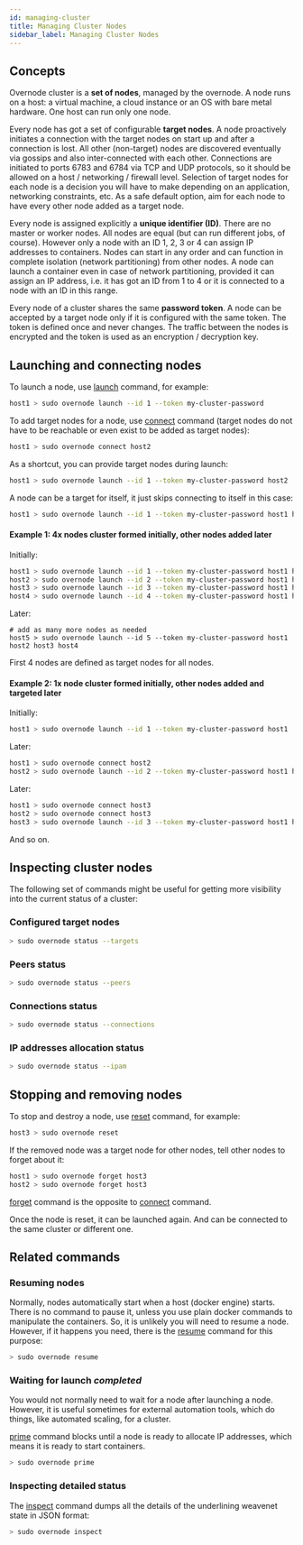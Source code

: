 ```yaml
---
id: managing-cluster
title: Managing Cluster Nodes
sidebar_label: Managing Cluster Nodes
---
```


## Concepts

Overnode cluster is a **set of nodes**, managed by the overnode. A node runs on a host: a virtual machine, a cloud instance or an OS with bare metal hardware. One host can run only one node.

Every node has got a set of configurable **target nodes**. A node proactively initiates a connection with the target nodes on start up and after a connection is lost. All other (non-target) nodes are discovered eventually via gossips and also inter-connected with each other. Connections are initiated to ports 6783 and 6784 via TCP and UDP protocols, so it should be allowed on a host / networking / firewall level. Selection of target nodes for each node is a decision you will have to make depending on an application, networking constraints, etc. As a safe default option, aim for each node to have every other node added as a target node.

Every node is assigned explicitly a **unique identifier (ID)**. There are no master or worker nodes. All nodes are equal (but can run different jobs, of course). However only a node with an ID 1, 2, 3 or 4 can assign IP addresses to containers. Nodes can start in any order and can function in complete isolation (network partitioning) from other nodes. A node can launch a container even in case of network partitioning, provided it can assign an IP address, i.e. it has got an ID from 1 to 4 or it is connected to a node with an ID in this range.

Every node of a cluster shares the same **password token**. A node can be accepted by a target node only if it is configured with the same token. The token is defined once and never changes. The traffic between the nodes is encrypted and the token is used as an encryption / decryption key.

## Launching and connecting nodes

To launch a node, use [launch](cli-reference/launch) command, for example:

```bash
host1 > sudo overnode launch --id 1 --token my-cluster-password
```

To add target nodes for a node, use [connect](cli-reference/connect) command (target nodes do not have to be reachable or even exist to be added as target nodes):

```bash
host1 > sudo overnode connect host2
```

As a shortcut, you can provide target nodes during launch:

```bash
host1 > sudo overnode launch --id 1 --token my-cluster-password host2
```

A node can be a target for itself, it just skips connecting to itself in this case:

```bash
host1 > sudo overnode launch --id 1 --token my-cluster-password host1 host2
```

#### Example 1: 4x nodes cluster formed initially, other nodes added later

Initially:

```bash
host1 > sudo overnode launch --id 1 --token my-cluster-password host1 host2 host3 host4
host2 > sudo overnode launch --id 2 --token my-cluster-password host1 host2 host3 host4
host3 > sudo overnode launch --id 3 --token my-cluster-password host1 host2 host3 host4
host4 > sudo overnode launch --id 4 --token my-cluster-password host1 host2 host3 host4
```

Later:

```
# add as many more nodes as needed
host5 > sudo overnode launch --id 5 --token my-cluster-password host1 host2 host3 host4
```

First 4 nodes are defined as target nodes for all nodes.

#### Example 2: 1x node cluster formed initially, other nodes added and targeted later

Initially:

```bash
host1 > sudo overnode launch --id 1 --token my-cluster-password host1
```

Later:

```bash
host1 > sudo overnode connect host2
host2 > sudo overnode launch --id 2 --token my-cluster-password host1 host2
```

Later:

```bash
host1 > sudo overnode connect host3
host2 > sudo overnode connect host3
host3 > sudo overnode launch --id 3 --token my-cluster-password host1 host2 host3
```

And so on.

## Inspecting cluster nodes

The following set of commands might be useful for getting more visibility into the current status of a cluster:

### Configured target nodes

```bash
> sudo overnode status --targets
```

### Peers status

```bash
> sudo overnode status --peers
```

### Connections status

```bash
> sudo overnode status --connections
```

### IP addresses allocation status

```bash
> sudo overnode status --ipam
```

## Stopping and removing nodes

To stop and destroy a node, use [reset](cli-reference/reset) command, for example:

```bash
host3 > sudo overnode reset
```

If the removed node was a target node for other nodes, tell other nodes to forget about it:

```bash
host1 > sudo overnode forget host3
host2 > sudo overnode forget host3
```

[forget](cli-reference/forget) command is the opposite to [connect](cli-reference/connect) command.

Once the node is reset, it can be launched again. And can be connected to the same cluster or different one.

## Related commands

### Resuming nodes

Normally, nodes automatically start when a host (docker engine) starts. There is no command to pause it, unless you use plain docker commands to manipulate the containers. So, it is unlikely you will need to resume a node. However, if it happens you need, there is the [resume](cli-reference/resume) command for this purpose:

```bash
> sudo overnode resume
```

### Waiting for launch *completed*

You would not normally need to wait for a node after launching a node. However, it is useful sometimes for external automation tools, which do things, like automated scaling, for a cluster.

[prime](cli-reference/prime) command blocks until a node is ready to allocate IP addresses, which means it is ready to start containers.

```bash
> sudo overnode prime
```

### Inspecting detailed status

The [inspect](cli-reference/inspect) command dumps all the details of the underlining weavenet state in JSON format:

```bash
> sudo overnode inspect
```
